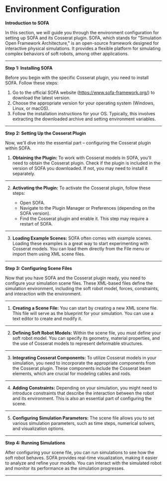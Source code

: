 # Environment Configuration

**Introduction to SOFA**

In this section, we will guide you through the environment configuration for setting up SOFA and its Cosserat plugin. SOFA, which stands for "Simulation Open Framework Architecture," is an open-source framework designed for interactive physical simulations. It provides a flexible platform for simulating complex behaviors of soft robots, among other applications.

---

**Step 1: Installing SOFA**

Before you begin with the specific Cosserat plugin, you need to install SOFA. Follow these steps:

1. Go to the official SOFA website (https://www.sofa-framework.org/) to download the latest version.
2. Choose the appropriate version for your operating system (Windows, Linux, or macOS).
3. Follow the installation instructions for your OS. Typically, this involves extracting the downloaded archive and setting environment variables.
---

**Step 2: Setting Up the Cosserat Plugin**

Now, we'll dive into the essential part – configuring the Cosserat plugin within SOFA.

1. **Obtaining the Plugin:** To work with Cosserat models in SOFA, you'll need to obtain the Cosserat plugin. Check if the plugin is included in the version of SOFA you downloaded. If not, you may need to install it separately.
---

2. **Activating the Plugin:** To activate the Cosserat plugin, follow these steps:

    - Open SOFA.
    - Navigate to the Plugin Manager or Preferences (depending on the SOFA version).
    - Find the Cosserat plugin and enable it. This step may require a restart of SOFA.
---

3. **Loading Example Scenes:** SOFA often comes with example scenes. Loading these examples is a great way to start experimenting with Cosserat models. You can load them directly from the File menu or import them using XML scene files.
---

**Step 3: Configuring Scene Files**

Now that you have SOFA and the Cosserat plugin ready, you need to configure your simulation scene files. These XML-based files define the simulation environment, including the soft robot model, forces, constraints, and interaction with the environment.

---

1. **Creating a Scene File:** You can start by creating a new XML scene file. This file will serve as the blueprint for your simulation. You can use a text editor to create and modify it.
---

2. **Defining Soft Robot Models:** Within the scene file, you must define your soft robot model. You can specify its geometry, material properties, and the use of Cosserat models to represent deformable structures.
---
3. **Integrating Cosserat Components:** To utilize Cosserat models in your simulation, you need to incorporate the appropriate components from the Cosserat plugin. These components include the Cosserat beam elements, which are crucial for modeling cables and rods.
---
4. **Adding Constraints:** Depending on your simulation, you might need to introduce constraints that describe the interaction between the robot and its environment. This is also an essential part of configuring the scene.
---
5. **Configuring Simulation Parameters:** The scene file allows you to set various simulation parameters, such as time steps, numerical solvers, and visualization options.

---

**Step 4: Running Simulations**

After configuring your scene file, you can run simulations to see how the soft robot behaves. SOFA provides real-time visualization, making it easier to analyze and refine your models. You can interact with the simulated robot and monitor its performance as the simulation progresses.

---
